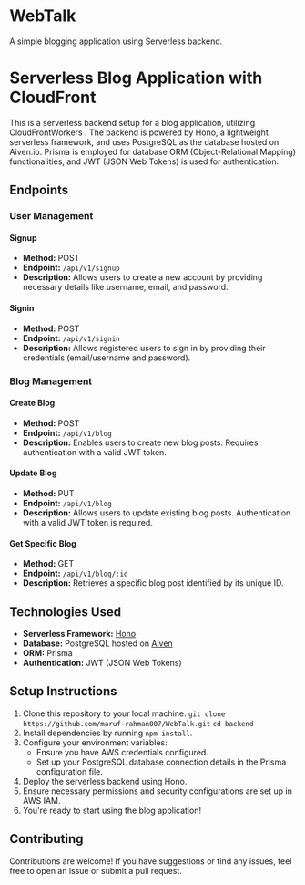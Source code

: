 # WebTalk

A simple blogging application using Serverless backend. 

# Serverless Blog Application with CloudFront

This is a serverless backend setup for a blog application, utilizing CloudFrontWorkers . The backend is powered by Hono, a lightweight serverless framework, and uses PostgreSQL as the database hosted on Aiven.io. Prisma is employed for database ORM (Object-Relational Mapping) functionalities, and JWT (JSON Web Tokens) is used for authentication.

## Endpoints

### User Management

#### Signup
- **Method:** POST
- **Endpoint:** `/api/v1/signup`
- **Description:** Allows users to create a new account by providing necessary details like username, email, and password.

#### Signin
- **Method:** POST
- **Endpoint:** `/api/v1/signin`
- **Description:** Allows registered users to sign in by providing their credentials (email/username and password).

### Blog Management

#### Create Blog
- **Method:** POST
- **Endpoint:** `/api/v1/blog`
- **Description:** Enables users to create new blog posts. Requires authentication with a valid JWT token.

#### Update Blog
- **Method:** PUT
- **Endpoint:** `/api/v1/blog`
- **Description:** Allows users to update existing blog posts. Authentication with a valid JWT token is required.

#### Get Specific Blog
- **Method:** GET
- **Endpoint:** `/api/v1/blog/:id`
- **Description:** Retrieves a specific blog post identified by its unique ID.

## Technologies Used

- **Serverless Framework:** [Hono](hono.dev)
- **Database:** PostgreSQL hosted on [Aiven](aiven.io)
- **ORM:** Prisma
- **Authentication:** JWT (JSON Web Tokens)

## Setup Instructions

1. Clone this repository to your local machine.
    ` git clone https://github.com/maruf-rahman007/WebTalk.git `
    ` cd backend `
2. Install dependencies by running `npm install`.
3. Configure your environment variables:
   - Ensure you have AWS credentials configured.
   - Set up your PostgreSQL database connection details in the Prisma configuration file.
4. Deploy the serverless backend using Hono.
5. Ensure necessary permissions and security configurations are set up in AWS IAM.
6. You're ready to start using the blog application!

## Contributing

Contributions are welcome! If you have suggestions or find any issues, feel free to open an issue or submit a pull request.

